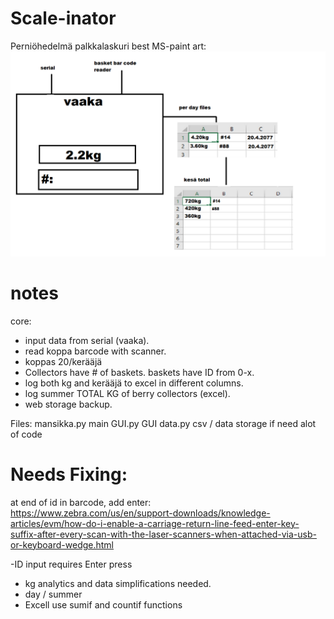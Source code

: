 # Scale-inator
Perniöhedelmä palkkalaskuri
best MS-paint art:
![possibleplan](assets/possibleplan.png)

# notes

core:
- input data from serial (vaaka).
- read koppa barcode with scanner.
- koppas 20/kerääjä
- Collectors have # of baskets. baskets have ID from 0-x.
- log both kg and kerääjä to excel in different columns.
- log summer TOTAL KG of berry collectors (excel).
- web storage backup.

Files:
mansikka.py main
GUI.py GUI
data.py csv / data storage  if need alot of code



# Needs Fixing:
at end of id in barcode, add enter:  
https://www.zebra.com/us/en/support-downloads/knowledge-articles/evm/how-do-i-enable-a-carriage-return-line-feed-enter-key-suffix-after-every-scan-with-the-laser-scanners-when-attached-via-usb-or-keyboard-wedge.html  
  
-ID input requires Enter press
- kg analytics and data simplifications needed.
- day / summer
- Excell use sumif and countif functions  
